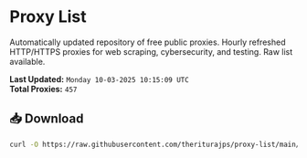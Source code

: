 # Proxy List

Automatically updated repository of free public proxies. Hourly refreshed HTTP/HTTPS proxies for web scraping, cybersecurity, and testing. Raw list available.

**Last Updated:** `Monday 10-03-2025 10:15:09 UTC`  
**Total Proxies:** `457`

## 📥 Download
```bash
curl -O https://raw.githubusercontent.com/theriturajps/proxy-list/main/proxies.txt

